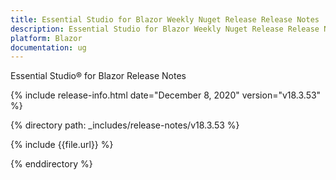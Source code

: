 ```yaml
---
title: Essential Studio for Blazor Weekly Nuget Release Release Notes  
description: Essential Studio for Blazor Weekly Nuget Release Release Notes  
platform: Blazor
documentation: ug
---
```


Essential Studio&reg; for Blazor  Release Notes  

{% include release-info.html date="December 8, 2020"  version="v18.3.53" %} 


{% directory path: _includes/release-notes/v18.3.53 %}

{% include {{file.url}} %}

{% enddirectory %}

